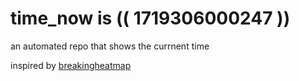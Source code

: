 # time_now is (( 1719306000247 ))

an automated repo that shows the currnent time

inspired by [breakingheatmap](https://github.com/breakingheatmap/breakingheatmap)